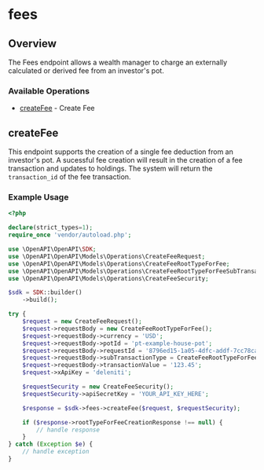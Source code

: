 # fees

## Overview

<!-- <div class="warning" style='padding:0.1em; background-color:#FEEFB3; color:#9F6000;'>
    <span>
        <p style='margin-top:0.9em;margin-bottom:0.9em;margin-left:1em; text-align:left'>
            <b>ⓘ</b> This feature is currently in BETA mode
        </p>
    </span>
</div>

The Fees endpoints allow a wealth manager to manage fees in terms of creating and charging an external fee or retrieving information on fee configurations setup in the system for recurring fee computations. -->

The Fees endpoint allows a wealth manager to charge an externally calculated or derived fee from an investor's pot.

### Available Operations

* [createFee](#createfee) - Create Fee

## createFee

This endpoint supports the creation of a single fee deduction from an investor's pot. A sucessful fee creation will result in the creation of a fee transaction and updates to holdings. The system will return the `transaction_id` of the fee transaction.

### Example Usage

```php
<?php

declare(strict_types=1);
require_once 'vendor/autoload.php';

use \OpenAPI\OpenAPI\SDK;
use \OpenAPI\OpenAPI\Models\Operations\CreateFeeRequest;
use \OpenAPI\OpenAPI\Models\Operations\CreateFeeRootTypeForFee;
use \OpenAPI\OpenAPI\Models\Operations\CreateFeeRootTypeForFeeSubTransactionTypeEnum;
use \OpenAPI\OpenAPI\Models\Operations\CreateFeeSecurity;

$sdk = SDK::builder()
    ->build();

try {
    $request = new CreateFeeRequest();
    $request->requestBody = new CreateFeeRootTypeForFee();
    $request->requestBody->currency = 'USD';
    $request->requestBody->potId = 'pt-example-house-pot';
    $request->requestBody->requestId = '8796ed15-1a05-4dfc-addf-7cc78ca1ba92';
    $request->requestBody->subTransactionType = CreateFeeRootTypeForFeeSubTransactionTypeEnum::CUSTODY_FEES;
    $request->requestBody->transactionValue = '123.45';
    $request->xApiKey = 'deleniti';

    $requestSecurity = new CreateFeeSecurity();
    $requestSecurity->apiSecretKey = 'YOUR_API_KEY_HERE';

    $response = $sdk->fees->createFee($request, $requestSecurity);

    if ($response->rootTypeForFeeCreationResponse !== null) {
        // handle response
    }
} catch (Exception $e) {
    // handle exception
}
```
